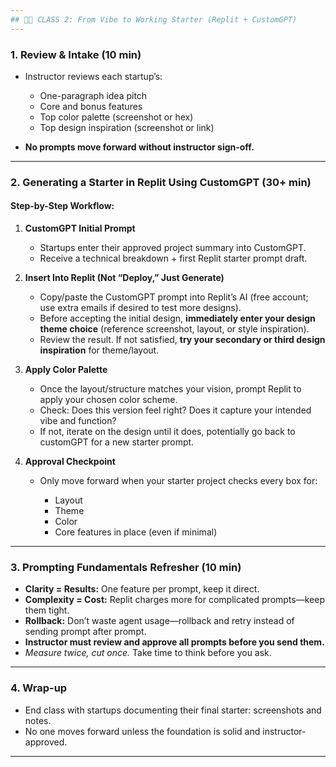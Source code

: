 ```yaml
---
## 🧑‍💻 CLASS 2: From Vibe to Working Starter (Replit + CustomGPT)
---
```


### 1. **Review & Intake (10 min)**

- Instructor reviews each startup’s:

  - One-paragraph idea pitch
  - Core and bonus features
  - Top color palette (screenshot or hex)
  - Top design inspiration (screenshot or link)

- **No prompts move forward without instructor sign-off.**

---

### 2. **Generating a Starter in Replit Using CustomGPT (30+ min)**

#### **Step-by-Step Workflow:**

1. **CustomGPT Initial Prompt**

   - Startups enter their approved project summary into CustomGPT.
   - Receive a technical breakdown + first Replit starter prompt draft.

2. **Insert Into Replit (Not “Deploy,” Just Generate)**

   - Copy/paste the CustomGPT prompt into Replit’s AI (free account; use extra emails if desired to test more designs).
   - Before accepting the initial design, **immediately enter your design theme choice** (reference screenshot, layout, or style inspiration).
   - Review the result. If not satisfied, **try your secondary or third design inspiration** for theme/layout.

3. **Apply Color Palette**

   - Once the layout/structure matches your vision, prompt Replit to apply your chosen color scheme.
   - Check: Does this version feel right? Does it capture your intended vibe and function?
   - If not, iterate on the design until it does, potentially go back to customGPT for a new starter prompt.

4. **Approval Checkpoint**

   - Only move forward when your starter project checks every box for:

     - Layout
     - Theme
     - Color
     - Core features in place (even if minimal)

---

### 3. **Prompting Fundamentals Refresher (10 min)**

- **Clarity = Results:** One feature per prompt, keep it direct.
- **Complexity = Cost:** Replit charges more for complicated prompts—keep them tight.
- **Rollback:** Don’t waste agent usage—rollback and retry instead of sending prompt after prompt.
- **Instructor must review and approve all prompts before you send them.**
- _Measure twice, cut once._ Take time to think before you ask.

---

### 4. **Wrap-up**

- End class with startups documenting their final starter: screenshots and notes.
- No one moves forward unless the foundation is solid and instructor-approved.

---
